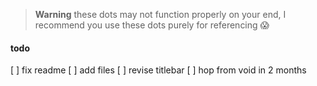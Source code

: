 > **Warning**
these dots may not function properly on your end, I recommend you use these dots purely for referencing 😱

#### todo
[ ] fix readme
[ ] add files
[ ] revise titlebar
[ ] hop from void in 2 months
